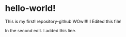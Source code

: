 # hello-world!
This is my first! repository-github
WOw!!!! I Edited this file!

In the second edit. I added this line.
